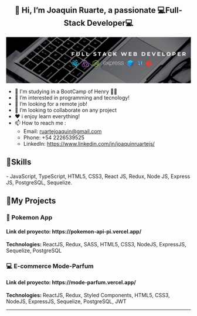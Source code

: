 <h2 align="center">👋 Hi, I’m Joaquin Ruarte, a passionate 💻Full-Stack Developer💻</h2>
<img src="https://github.com/cristiangc92/cristiangc92/blob/main/1642167163907.jpg?raw=true' min-width="40" min-height="20" align='center'/>

- 🚀 I'm studying in a BootCamp of Henry 👨‍🎓
- 👀 I’m interested in programming and tecnology!
- 💌 I’m looking for a remote job!
- 🙌 I’m looking to collaborate on any project
- ❤️ i enjoy learn everything!
- 📫 How to reach me :
  - Email: ruartejoaquin@gmail.com
  - Phone: +54 2226539525
  - LinkedIn: https://www.linkedin.com/in/joaquinruartejs/

<h2 align="left">🚀Skills</h2>
- JavaScript, TypeScript, HTML5, CSS3, React JS, Redux, Node JS, Express JS, PostgreSQL, Sequelize.

<h2 align="left">📌My Projects</h2>
<h3 align="left">🐢 Pokemon App</h3> 
<h4>Link del proyecto: https://pokemon-api-pi.vercel.app/</h4>
  <p align="left"><strong>
Technologies: </strong>ReactJS, Redux, SASS, HTML5, CSS3, NodeJS, ExpressJS, Sequelize, PostgreSQL</p>
<h3 align="left">💻 E-commerce Mode-Parfum</h3> 
<h4>Link del proyecto: https://mode-parfum.vercel.app/</h4>
  <p align ="left"><strong>
Technologies: </strong>ReactJS, Redux, Styled Components, HTML5, CSS3, NodeJS, ExpressJS, Sequelize, PostgreSQL, JWT</p>
<hr>

<!---
Joacoruarte/joacoruarte is a ✨ special ✨ repository because its `README.md` (this file) appears on your GitHub profile.
You can click the Preview link to take a look at your changes.
--->

    
